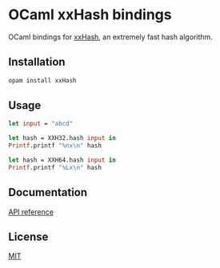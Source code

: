 OCaml xxHash bindings
=====================

OCaml bindings for [xxHash], an extremely fast hash algorithm.

Installation
------------

```sh
opam install xxHash
```

Usage
-----

```ocaml
let input = "abcd"

let hash = XXH32.hash input in
Printf.printf "%nx\n" hash

let hash = XXH64.hash input in
Printf.printf "%Lx\n" hash
```

Documentation
-------------

[API reference]

License
-------

[MIT](LICENSE)

[xxHash]: http://www.xxhash.com/
[API reference]: http://314eter.github.io/ocaml-xxhash
